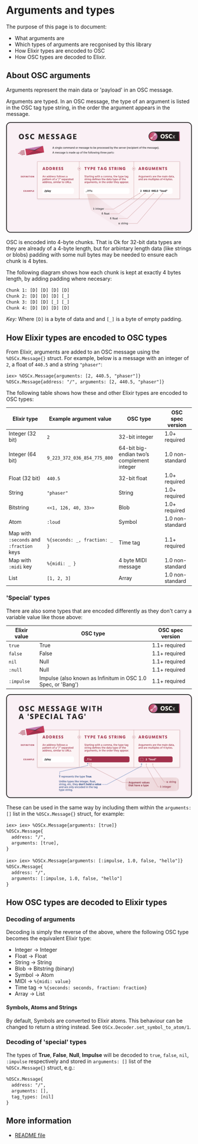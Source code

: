 # Arguments and types

The purpose of this page is to document:

- What arguments are
- Which types of arguments are recgonised by this library
- How Elixir types are encoded to OSC
- How OSC types are decoded to Elixir.

## About OSC arguments
Arguments represent the main data or 'payload' in an OSC message.

Arguments are typed. In an OSC message, the type of an argument is listed in the OSC tag type string, in the order the argument appears in the message.

![OSC message diagram](assets/osc-message.png)

OSC is encoded into 4-byte chunks. That is Ok for 32-bit data types are they are already of a 4-byte length, but for arbintary length data (like strings or blobs) padding with some null bytes may be needed to ensure each chunk is 4 bytes. 

The following diagram shows how each chunk is kept at exactly 4 bytes length, by adding padding where necesary:
```
Chunk 1: [D] [D] [D] [D]
Chunk 2: [D] [D] [D] [_]
Chunk 3: [D] [D] [_] [_]
Chunk 4: [D] [D] [D] [D]
```
*Key:* Where `[D]` is a byte of data and and `[_]` is a byte of empty padding.

## How Elixir types are encoded to OSC types
From Elixir, arguments are added to an OSC message using the `%OSCx.Message{}` struct. For example, below is a message with an integer of `2`, a float of `440.5` and a string `"phaser"`:
```
iex> %OSCx.Message{arguments: [2, 440.5, "phaser"]}
%OSCx.Message{address: "/", arguments: [2, 440.5, "phaser"]}
``` 
The following table shows how these and other Elixir types are encoded to OSC types:

| Elixir type      | Example argument value      | OSC type                                   | OSC spec version |
| ---------------- | --------------------------- | ------------------------------------------ | ---------------- |
| Integer (32 bit) | `2`                         | 32-bit integer                             | 1.0+ required    |
| Integer (64 bit) | `9_223_372_036_854_775_800` | 64-bit big-endian two’s complement integer | 1.0 non-standard |
| Float (32 bit)   | `440.5`                     | 32-bit float                               | 1.0+ required    |
| String           | `"phaser"`                  | String                                     | 1.0+ required    |
| Bitstring        | `<<1, 126, 40, 33>>`        | Blob                                       | 1.0+ required    |
| Atom             | `:loud`                     | Symbol                                     | 1.0 non-standard |
| Map with `:seconds` and `:fraction` keys | `%{seconds: _, fraction: _ }` | Time tag         | 1.1+ required    |
| Map with `:midi` key | `%{midi: _ }`           | 4 byte MIDI message                        | 1.0 non-standard |
| List             | `[1, 2, 3]`                 | Array                                      | 1.0 non-standard |

### 'Special' types
There are also some types that are encoded differently as they don't carry a variable value like those above:

| Elixir value                | OSC type                                   | OSC spec version |
| --------------------------- | ------------------------------------------ | ---------------- |
| `true`                      | True                                       | 1.1+ required    |
| `false`                     | False                                      | 1.1+ required    |
| `nil`                       | Null                                       | 1.1+ required    |
| `:null`                     | Null                                       | 1.1+ required    |
| `:impulse`                  | Impulse (also known as Infinitum in OSC 1.0 Spec, or 'Bang')  | 1.1+ required    |

![OSC message diagram](assets/osc-message-special.png)

These can be used in the same way by including them within the `arguments: []` list in the `%OSCx.Message{}` struct, for example:
```
iex> iex> %OSCx.Message{arguments: [true]}
%OSCx.Message{
  address: "/",
  arguments: [true],
}

iex> iex> %OSCx.Message{arguments: [:impulse, 1.0, false, "hello"]}
%OSCx.Message{
  address: "/",
  arguments: [:impulse, 1.0, false, "hello"]
}
```
## How OSC types are decoded to Elixir types

### Decoding of arguments
Decoding is simply the reverse of the above, where the following OSC type becomes the equivalent Elixir type:
- Integer -> Integer
- Float -> Float
- String -> String
- Blob -> Bitstring (binary)
- Symbol -> Atom
- MIDI -> `%{midi: value}`
- Time tag -> `%{seconds: seconds, fraction: fraction}`
- Array -> List

#### Symbols, Atoms and Strings
By default, Symbols are converted to Elixir atoms. This behaviour can be changed to return a string instead. See `OSCx.Decoder.set_symbol_to_atom/1`.

### Decoding of 'special' types
The types of **True**, **False**, **Null**, **Impulse** will be decoded to `true`, `false`, `nil`, `:impulse` respectively and stored in `arguments: []` list of the `%OSCx.Message{}` struct, e.g.:
```
%OSCx.Message{
  address: "/",
  arguments: [],
  tag_types: [nil]
}
```
## More information
- [README file](README.md)
